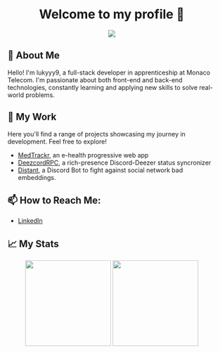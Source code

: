 <div align="center">
  <h1>Welcome to my profile 👋</h1>
</div>

<div align="center">
  <img style="margin: auto;" src="https://cdn.discordapp.com/attachments/836225308565962752/1214509112428204103/p74Id7NGhOB9jWVCJlBrCHFuTBBKOdyMdReNXOcB.png?ex=65f95ec0&is=65e6e9c0&hm=687cb9695a9c6550e2b7604b87953c1a1b67d0f4c8e3d5b83bb2abaebb84b051&"/>
</div>

<div style="margin: 15px;">
  <h2>🚀 About Me</h2>
  <p>Hello! I'm lukyyy9, a full-stack developer in apprenticeship at Monaco Telecom. I'm passionate about both front-end and back-end technologies, constantly learning and applying new skills to solve real-world problems.</p>

  <h2>🎯 My Work</h2>
  <p>Here you'll find a range of projects showcasing my journey in development. Feel free to explore!</p>
  
  - [MedTrackr](https://github.com/lukyyy9/medtrackr-fe), an e-health progressive web app
  - [DeezcordRPC](https://github.com/lukyyy9/DeezcordRPC), a rich-presence Discord-Deezer status syncronizer
  - [Distant](https://github.com/lukyyy9/Distant-Bot), a Discord Bot to fight against social network bad embeddings.
  

  <h2>📫 How to Reach Me:</h2>
  
  - [LinkedIn](https://www.linkedin.com/in/lucas-buonocore-421580214)

  <h2>📈 My Stats</h2>

<div align="center">
  <img style="height:195px;" src="https://github-readme-stats.vercel.app/api/?username=lukyyy9"/>
  <img style="height:195px;" src="https://github-readme-stats.vercel.app/api/top-langs/?username=lukyyy9&layout=donut"/>
</div>
